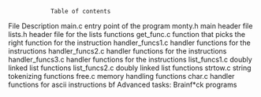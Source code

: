 				Table of contents
File					Description
main.c				entry point of the program
monty.h				main header file
lists.h				header file for the lists functions
get_func.c			function that picks the right function for the instruction
handler_funcs1.c		handler functions for the instructions
handler_funcs2.c		handler functions for the instructions
handler_funcs3.c		handler functions for the instructions
list_funcs1.c			doubly linked list functions
list_funcs2.c			doubly linked list functions
strtow.c			string tokenizing functions
free.c				memory handling functions
char.c				handler functions for ascii instructions
bf				Advanced tasks: Brainf*ck programs
